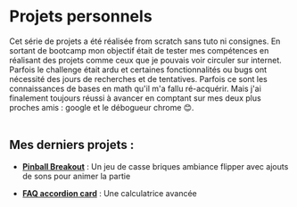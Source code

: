 # Projets personnels


Cet série de projets a été réalisée from scratch sans tuto ni consignes.
En sortant de bootcamp mon objectif était de tester mes compétences en réalisant des projets comme ceux que je pouvais voir circuler sur internet. Parfois le challenge était ardu et certaines fonctionnalités ou bugs ont nécessité des jours de recherches et de tentatives. Parfois ce sont les connaissances de bases en math qu'il m'a fallu ré-acquérir. Mais j'ai finalement toujours réussi à avancer en comptant sur mes deux plus proches amis : google et le débogueur chrome 😊.<br><br>

## Mes derniers projets :

- [**Pinball Breakout**](https://github.com/VirginieBouvarel/projets_perso/tree/master/breakout) : Un jeu de casse briques ambiance flipper avec ajouts de sons pour animer la partie

- [**FAQ accordion card**](https://github.com/VirginieBouvarel/projets_perso/tree/master/calculator) : Une calculatrice avancée
   

